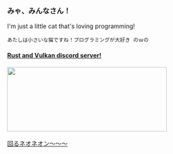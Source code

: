 
<div>
  <div>
    <h3>みゃ、みんなさん！</h3>
    <p>I'm just a little cat that's loving programming!</p>
    <code>あたしは小さいな猫ですね！プログラミングが大好き のｗの</code>
  </div>
</div>

<div>
  <h4><a target="_blank" href="https://discord.com/invite/u3Uw9M6W7e">Rust and Vulkan discord server!</a></h4>
</div>

  <div>
    <a href="https://github.com/lyrapuff">
      <img align="center" width="370" height="150" src="https://github-readme-stats.vercel.app/api?username=lyrapuff&show_icons=true&theme=nord&custom_title=How%20fluffy%20I%20was&count_private=true&hide_border=true" />
    </a>
  </div>

<br>

<div>
<a target="_blank" href="https://www.youtube.com/watch?v=D7HH-3wkCJc">回るネオネオン〜〜〜</div>
</div>

